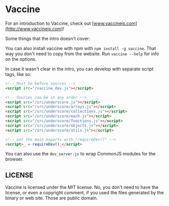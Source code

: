 Vaccine
=======

For an introduction to Vaccine, check out [www.vaccinejs.com](http://www.vaccinejs.com)!

Some things that the intro doesn't cover:

You can also install vaccine with npm with `npm install -g vaccine`. That way
you don't need to copy from the website. Run `vaccine --help` for info on
the options.

In case it wasn't clear in the intro, you can develop with separate script
tags, like so:

```html
<!-- Must be before sources -->
<script src="/vaccine_dev.js"></script>

<!-- Sources can be in any order -->
<script src="/src/underscore.js"></script>
<script src="/src/underscore/arrays.js"></script>
<script src="/src/underscore/collections.js"></script>
<script src="/src/underscore/each.js"></script>
<script src="/src/underscore/functions.js"></script>
<script src="/src/underscore/objects.js"></script>
<script src="/src/underscore/utils.js"></script>

<!-- Get the main exports with "requireDev()" -->
<script>_ = requireDev();</script>
```

You can also use the `dev_server.js` to wrap CommonJS modules for the
browser.

LICENSE
-------

Vaccine is licensed under the MIT license. No, you don't need to have the
license, or even a copyright comment, if you used the files generated by
the binary or web site. Those are public domain.
